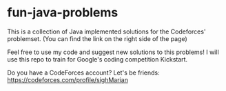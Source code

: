 # fun-java-problems

This is a collection of Java implemented solutions for the Codeforces' problemset. (You can find the link on the right side of the page)

Feel free to use my code and suggest new solutions to this problems! I will use this repo to train for Google's coding competition Kickstart.

Do you have a CodeForces account? Let's be friends: https://codeforces.com/profile/sighMarian

#####
#####
